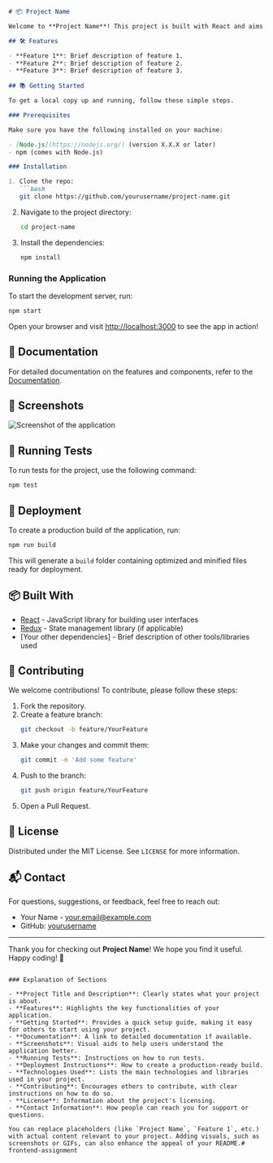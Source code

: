 
```markdown
# 📦 Project Name

Welcome to **Project Name**! This project is built with React and aims to [briefly describe the project's purpose and what it does]. 

## 🛠️ Features

- **Feature 1**: Brief description of feature 1.
- **Feature 2**: Brief description of feature 2.
- **Feature 3**: Brief description of feature 3.
  
## 📚 Getting Started

To get a local copy up and running, follow these simple steps.

### Prerequisites

Make sure you have the following installed on your machine:

- [Node.js](https://nodejs.org/) (version X.X.X or later)
- npm (comes with Node.js)

### Installation

1. Clone the repo:
   ```bash
   git clone https://github.com/yourusername/project-name.git
   ```
   
2. Navigate to the project directory:
   ```bash
   cd project-name
   ```

3. Install the dependencies:
   ```bash
   npm install
   ```

### Running the Application

To start the development server, run:

```bash
npm start
```

Open your browser and visit [http://localhost:3000](http://localhost:3000) to see the app in action!

## 📖 Documentation

For detailed documentation on the features and components, refer to the [Documentation](https://link-to-your-docs.com).

## 🎨 Screenshots

![Screenshot of the application](path/to/screenshot.png)

## 🧪 Running Tests

To run tests for the project, use the following command:

```bash
npm test
```

## 🚀 Deployment

To create a production build of the application, run:

```bash
npm run build
```

This will generate a `build` folder containing optimized and minified files ready for deployment.

## 📦 Built With

- [React](https://reactjs.org/) - JavaScript library for building user interfaces
- [Redux](https://redux.js.org/) - State management library (if applicable)
- [Your other dependencies] - Brief description of other tools/libraries used

## 🤝 Contributing

We welcome contributions! To contribute, please follow these steps:

1. Fork the repository.
2. Create a feature branch:
   ```bash
   git checkout -b feature/YourFeature
   ```
3. Make your changes and commit them:
   ```bash
   git commit -m 'Add some feature'
   ```
4. Push to the branch:
   ```bash
   git push origin feature/YourFeature
   ```
5. Open a Pull Request.

## 📜 License

Distributed under the MIT License. See `LICENSE` for more information.

## 📬 Contact

For questions, suggestions, or feedback, feel free to reach out:

- Your Name - [your.email@example.com](mailto:your.email@example.com)
- GitHub: [yourusername](https://github.com/yourusername)

---

Thank you for checking out **Project Name**! We hope you find it useful. Happy coding! 🚀
```

### Explanation of Sections

- **Project Title and Description**: Clearly states what your project is about.
- **Features**: Highlights the key functionalities of your application.
- **Getting Started**: Provides a quick setup guide, making it easy for others to start using your project.
- **Documentation**: A link to detailed documentation if available.
- **Screenshots**: Visual aids to help users understand the application better.
- **Running Tests**: Instructions on how to run tests.
- **Deployment Instructions**: How to create a production-ready build.
- **Technologies Used**: Lists the main technologies and libraries used in your project.
- **Contributing**: Encourages others to contribute, with clear instructions on how to do so.
- **License**: Information about the project's licensing.
- **Contact Information**: How people can reach you for support or questions.

You can replace placeholders (like `Project Name`, `Feature 1`, etc.) with actual content relevant to your project. Adding visuals, such as screenshots or GIFs, can also enhance the appeal of your README.#   f r o n t e n d - a s s i g n m e n t  
 